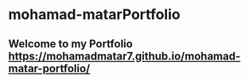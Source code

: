 
# mohamad-matarPortfolio

## Welcome to my Portfolio https://mohamadmatar7.github.io/mohamad-matar-portfolio/


